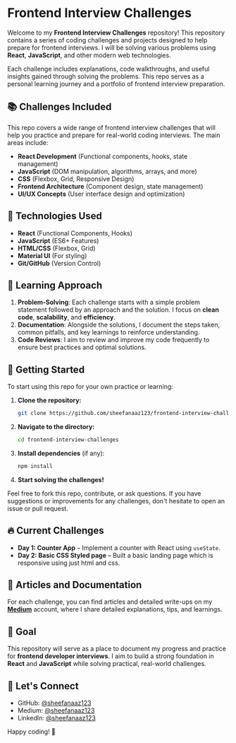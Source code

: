 # Frontend Interview Challenges

Welcome to my **Frontend Interview Challenges** repository! This repository contains a series of coding challenges and projects designed to help prepare for frontend interviews. I will be solving various problems using **React**, **JavaScript**, and other modern web technologies.

Each challenge includes explanations, code walkthroughs, and useful insights gained through solving the problems. This repo serves as a personal learning journey and a portfolio of frontend interview preparation.

## 📚 Challenges Included

This repo covers a wide range of frontend interview challenges that will help you practice and prepare for real-world coding interviews. The main areas include:

- **React Development** (Functional components, hooks, state management)
- **JavaScript** (DOM manipulation, algorithms, arrays, and more)
- **CSS** (Flexbox, Grid, Responsive Design)
- **Frontend Architecture** (Component design, state management)
- **UI/UX Concepts** (User interface design and optimization)

## 🚀 Technologies Used

- **React** (Functional Components, Hooks)
- **JavaScript** (ES6+ Features)
- **HTML/CSS** (Flexbox, Grid)
- **Material UI** (For styling)
- **Git/GitHub** (Version Control)

## 🧠 Learning Approach

1. **Problem-Solving**: Each challenge starts with a simple problem statement followed by an approach and the solution. I focus on **clean code**, **scalability**, and **efficiency**.
2. **Documentation**: Alongside the solutions, I document the steps taken, common pitfalls, and key learnings to reinforce understanding.
3. **Code Reviews**: I aim to review and improve my code frequently to ensure best practices and optimal solutions.

## 📄 Getting Started

To start using this repo for your own practice or learning:

1. **Clone the repository:**
   ```bash
   git clone https://github.com/sheefanaaz123/frontend-interview-challenges.git
   ```
2. **Navigate to the directory:**
   ```bash
   cd frontend-interview-challenges
   ```
3. **Install dependencies** (if any):
   ```bash
   npm install
   ```

4. **Start solving the challenges!**

Feel free to fork this repo, contribute, or ask questions. If you have suggestions or improvements for any challenges, don't hesitate to open an issue or pull request.

## 🔥 Current Challenges

- **Day 1: Counter App** – Implement a counter with React using `useState`.
- **Day 2: Basic CSS Styled page** – Built a basic landing page which is responsive using just html and css.

## 📝 Articles and Documentation

For each challenge, you can find articles and detailed write-ups on my **[Medium](https://medium.com/@sheefanaaz123)** account, where I share detailed explanations, tips, and learnings.

## 🎯 Goal

This repository will serve as a place to document my progress and practice for **frontend developer interviews**. I aim to build a strong foundation in **React** and **JavaScript** while solving practical, real-world challenges.

## 🚀 Let's Connect

- GitHub: [@sheefanaaz123](https://github.com/sheefanaaz123)
- Medium: [@sheefanaaz123](https://medium.com/@sheefanaaz123)
- LinkedIn: [@sheefanaaz123](https://www.linkedin.com/in/sheefanaaz123)

Happy coding! 🎉

